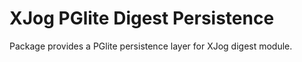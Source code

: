 # XJog PGlite Digest Persistence

Package provides a PGlite persistence layer for XJog digest module.
